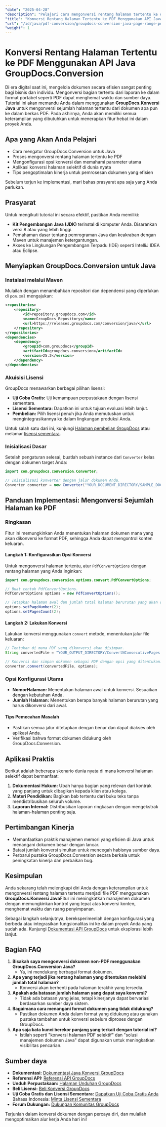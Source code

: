 ```yaml
---
"date": "2025-04-28"
"description": "Pelajari cara mengonversi rentang halaman tertentu ke dalam berkas PDF menggunakan pustaka Java GroupDocs.Conversion. Sempurna untuk konversi dokumen selektif dan manajemen konten yang efisien."
"title": "Konversi Rentang Halaman Tertentu ke PDF Menggunakan API Java GroupDocs.Conversion"
"url": "/id/java/pdf-conversion/groupdocs-conversion-java-page-range-pdf/"
"weight": 1
---
```


# Konversi Rentang Halaman Tertentu ke PDF Menggunakan API Java GroupDocs.Conversion

Di era digital saat ini, mengelola dokumen secara efisien sangat penting bagi bisnis dan individu. Mengonversi bagian tertentu dari laporan ke dalam format portabel seperti PDF dapat menghemat waktu dan sumber daya. Tutorial ini akan memandu Anda dalam menggunakan **GroupDocs.Konversi Java** untuk mengonversi sejumlah halaman tertentu dari dokumen apa pun ke dalam berkas PDF. Pada akhirnya, Anda akan memiliki semua keterampilan yang dibutuhkan untuk menerapkan fitur hebat ini dalam proyek Anda.

## Apa yang Akan Anda Pelajari

- Cara mengatur GroupDocs.Conversion untuk Java
- Proses mengonversi rentang halaman tertentu ke PDF
- Mengonfigurasi opsi konversi dan memahami parameter utama
- Aplikasi konversi halaman selektif di dunia nyata
- Tips pengoptimalan kinerja untuk pemrosesan dokumen yang efisien

Sebelum terjun ke implementasi, mari bahas prasyarat apa saja yang Anda perlukan.

## Prasyarat

Untuk mengikuti tutorial ini secara efektif, pastikan Anda memiliki:

- **Kit Pengembangan Java (JDK)** terinstal di komputer Anda. Disarankan versi 8 atau yang lebih tinggi.
- Pemahaman dasar tentang pemrograman Java dan keakraban dengan Maven untuk manajemen ketergantungan.
- Akses ke Lingkungan Pengembangan Terpadu (IDE) seperti IntelliJ IDEA atau Eclipse.

## Menyiapkan GroupDocs.Conversion untuk Java

### Instalasi melalui Maven

Mulailah dengan menambahkan repositori dan dependensi yang diperlukan di `pom.xml` mengajukan:

```xml
<repositories>
    <repository>
        <id>repository.groupdocs.com</id>
        <name>GroupDocs Repository</name>
        <url>https://releases.groupdocs.com/conversion/java/</url>
    </repository>
</repositories>
<dependencies>
    <dependency>
        <groupId>com.groupdocs</groupId>
        <artifactId>groupdocs-conversion</artifactId>
        <version>25.2</version>
    </dependency>
</dependencies>
```

### Akuisisi Lisensi

GroupDocs menawarkan berbagai pilihan lisensi:

- **Uji Coba Gratis:** Uji kemampuan perpustakaan dengan lisensi sementara.
- **Lisensi Sementara:** Dapatkan ini untuk tujuan evaluasi lebih lanjut.
- **Pembelian:** Pilih lisensi penuh jika Anda memutuskan untuk mengintegrasikannya ke dalam lingkungan produksi Anda.

Untuk salah satu dari ini, kunjungi [Halaman pembelian GroupDocs](https://purchase.groupdocs.com/buy) atau melamar [lisensi sementara](https://purchase.groupdocs.com/temporary-license/).

### Inisialisasi Dasar

Setelah pengaturan selesai, buatlah sebuah instance dari `Converter` kelas dengan dokumen target Anda:

```java
import com.groupdocs.conversion.Converter;

// Inisialisasi konverter dengan jalur dokumen Anda.
Converter converter = new Converter("YOUR_DOCUMENT_DIRECTORY/SAMPLE_DOCX");
```

## Panduan Implementasi: Mengonversi Sejumlah Halaman ke PDF

### Ringkasan

Fitur ini memungkinkan Anda menentukan halaman dokumen mana yang akan dikonversi ke format PDF, sehingga Anda dapat mengontrol konten keluaran.

#### Langkah 1: Konfigurasikan Opsi Konversi

Untuk mengonversi halaman tertentu, atur `PdfConvertOptions` dengan rentang halaman yang Anda inginkan:

```java
import com.groupdocs.conversion.options.convert.PdfConvertOptions;

// Buat contoh PdfConvertOptions.
PdfConvertOptions options = new PdfConvertOptions();

// Tetapkan halaman awal dan jumlah total halaman berurutan yang akan dikonversi.
options.setPageNumber(2);
options.setPagesCount(2);
```

#### Langkah 2: Lakukan Konversi

Lakukan konversi menggunakan `convert` metode, menentukan jalur file keluaran:

```java
// Tentukan di mana PDF yang dikonversi akan disimpan.
String convertedFile = "YOUR_OUTPUT_DIRECTORY/ConvertNConsecutivePages.pdf";

// Konversi dan simpan dokumen sebagai PDF dengan opsi yang ditentukan.
converter.convert(convertedFile, options);
```

### Opsi Konfigurasi Utama

- **NomorHalaman:** Menentukan halaman awal untuk konversi. Sesuaikan dengan kebutuhan Anda.
- **Jumlah Halaman:** Menentukan berapa banyak halaman berurutan yang harus dikonversi dari awal.

#### Tips Pemecahan Masalah

- Pastikan semua jalur ditetapkan dengan benar dan dapat diakses oleh aplikasi Anda.
- Verifikasi bahwa format dokumen didukung oleh GroupDocs.Conversion.

## Aplikasi Praktis

Berikut adalah beberapa skenario dunia nyata di mana konversi halaman selektif dapat bermanfaat:

1. **Dokumentasi Hukum:** Ubah hanya bagian yang relevan dari kontrak yang panjang untuk dibagikan kepada klien atau kolega.
2. **Materi Pendidikan:** Bagikan bab tertentu dari buku teks tanpa mendistribusikan seluruh volume.
3. **Laporan Internal:** Distribusikan laporan ringkasan dengan mengekstrak halaman-halaman penting saja.

## Pertimbangan Kinerja

- Memanfaatkan praktik manajemen memori yang efisien di Java untuk menangani dokumen besar dengan lancar.
- Batasi jumlah konversi simultan untuk mencegah habisnya sumber daya.
- Perbarui pustaka GroupDocs.Conversion secara berkala untuk peningkatan kinerja dan perbaikan bug.

## Kesimpulan

Anda sekarang telah melengkapi diri Anda dengan keterampilan untuk mengonversi rentang halaman tertentu menjadi file PDF menggunakan **GroupDocs.Konversi Java**Fitur ini meningkatkan manajemen dokumen dengan memungkinkan kontrol yang tepat atas konversi konten, menghemat waktu dan ruang penyimpanan.

Sebagai langkah selanjutnya, bereksperimenlah dengan konfigurasi yang berbeda atau integrasikan fungsionalitas ini ke dalam proyek Anda yang sudah ada. Kunjungi [Dokumentasi API GroupDocs](https://docs.groupdocs.com/conversion/java/) untuk eksplorasi lebih lanjut.

## Bagian FAQ

1. **Bisakah saya mengonversi dokumen non-PDF menggunakan GroupDocs.Conversion Java?**
   - Ya, ini mendukung berbagai format dokumen.
2. **Apa yang terjadi jika rentang halaman yang ditentukan melebihi jumlah total halaman?**
   - Konversi akan berhenti pada halaman terakhir yang tersedia.
3. **Apakah ada batasan jumlah halaman yang dapat saya konversi?**
   - Tidak ada batasan yang jelas, tetapi kinerjanya dapat bervariasi berdasarkan sumber daya sistem.
4. **Bagaimana cara menangani format dokumen yang tidak didukung?**
   - Pastikan dokumen Anda dalam format yang didukung atau gunakan pustaka tambahan untuk konversi sebelum diproses dengan GroupDocs.
5. **Apa saja kata kunci berekor panjang yang terkait dengan tutorial ini?**
   - Istilah seperti "konversi halaman PDF selektif" dan "solusi manajemen dokumen Java" dapat digunakan untuk meningkatkan visibilitas pencarian.

## Sumber daya

- **Dokumentasi:** [Dokumentasi Java Konversi GroupDocs](https://docs.groupdocs.com/conversion/java/)
- **Referensi API:** [Referensi API GroupDocs](https://reference.groupdocs.com/conversion/java/)
- **Unduh Perpustakaan:** [Halaman Unduhan GroupDocs](https://releases.groupdocs.com/conversion/java/)
- **Beli Lisensi:** [Beli Konversi GroupDocs](https://purchase.groupdocs.com/buy)
- **Uji Coba Gratis dan Lisensi Sementara:** [Dapatkan Uji Coba Gratis Anda](https://releases.groupdocs.com/conversion/java/) Bahasa Indonesia: [Minta Lisensi Sementara](https://purchase.groupdocs.com/temporary-license/)
- **Forum Dukungan:** [Dukungan Komunitas GroupDocs](https://forum.groupdocs.com/c/conversion/10)

Terjunlah dalam konversi dokumen dengan percaya diri, dan mulailah mengoptimalkan alur kerja Anda hari ini!